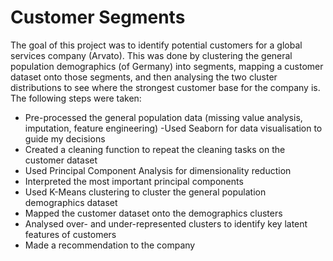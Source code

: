 # Customer Segments

The goal of this project was to identify potential customers for a global services company (Arvato). This was done by clustering the general population demographics (of Germany) into segments, mapping a customer dataset onto those segments, and then analysing the two cluster distributions to see where the strongest customer base for the company is. The following steps were taken:

- Pre-processed the general population data (missing value analysis, imputation, feature engineering)
-Used Seaborn for data visualisation to guide my decisions
- Created a cleaning function to repeat the cleaning tasks on the customer dataset
- Used Principal Component Analysis for dimensionality reduction
- Interpreted the most important principal components
- Used K-Means clustering to cluster the general population demographics dataset
- Mapped the customer dataset onto the demographics clusters
- Analysed over- and under-represented clusters to identify key latent features of customers
- Made a recommendation to the company
